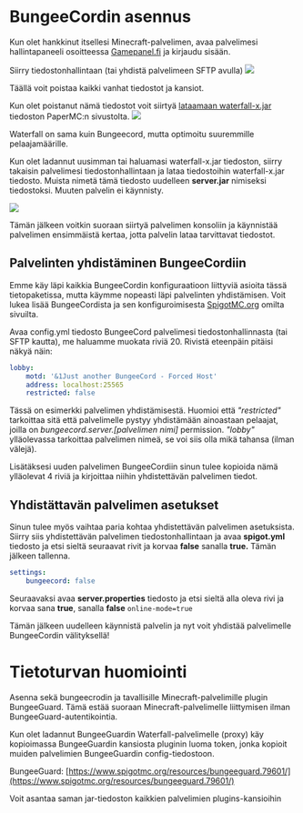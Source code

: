 # BungeeCordin asennus​
Kun olet hankkinut itsellesi Minecraft-palvelimen, avaa palvelimesi hallintapaneeli osoitteessa [Gamepanel.fi](https://gamepanel.fi/) ja kirjaudu sisään.

Siirry tiedostonhallintaan (tai yhdistä palvelimeen SFTP avulla)
![](https://cdn.bittivirta.fi/docimg/crisp/13filemanager_xma422.png)


Täällä voit poistaa kaikki vanhat tiedostot ja kansiot.

Kun olet poistanut nämä tiedostot voit siirtyä [lataamaan waterfall-x.jar](https://papermc.io/downloads#Waterfall) tiedoston PaperMC:n sivustolta.
![](https://cdn.bittivirta.fi/docimg/crisp/14waterfall-download_1lsqpwd.png)

Waterfall on sama kuin Bungeecord, mutta optimoitu suuremmille pelaajamäärille.

Kun olet ladannut uusimman tai haluamasi waterfall-x.jar tiedoston, siirry takaisin palvelimesi tiedostonhallintaan ja lataa tiedostoihin waterfall-x.jar tiedosto. Muista nimetä tämä tiedosto uudelleen **server.jar** nimiseksi tiedostoksi. Muuten palvelin ei käynnisty.

![](https://cdn.bittivirta.fi/docimg/crisp/15upload_jl5854.png)

Tämän jälkeen voitkin suoraan siirtyä palvelimen konsoliin ja käynnistää palvelimen ensimmäistä kertaa, jotta palvelin lataa tarvittavat tiedostot.

## Palvelinten yhdistäminen BungeeCordiin​
Emme käy läpi kaikkia BungeeCordin konfiguraatioon liittyviä asioita tässä tietopaketissa, mutta käymme nopeasti läpi palvelinten yhdistämisen. Voit lukea lisää BungeeCordista ja sen konfiguroimisesta [SpigotMC.org](https://www.spigotmc.org/wiki/bungeecord-configuration-guide/) omilta sivuilta.

Avaa config.yml tiedosto BungeeCord palvelimesi tiedostonhallinnasta (tai SFTP kautta), me haluamme muokata riviä 20. Rivistä eteenpäin pitäisi näkyä näin:

```yaml
lobby:
    motd: '&1Just another BungeeCord - Forced Host'
    address: localhost:25565
    restricted: false
```

Tässä on esimerkki palvelimen yhdistämisestä. Huomioi että _"restricted"_ tarkoittaa sitä että palvelimelle pystyy yhdistämään ainoastaan pelaajat, joilla on _bungeecord.server.[palvelimen nimi]_ permission. _"lobby"_ ylläolevassa tarkoittaa palvelimen nimeä, se voi siis olla mikä tahansa (ilman välejä).

Lisätäksesi uuden palvelimen BungeeCordiin sinun tulee kopioida nämä ylläolevat 4 riviä ja kirjoittaa niihin yhdistettävän palvelimen tiedot.

## Yhdistättavän palvelimen asetukset​
Sinun tulee myös vaihtaa paria kohtaa yhdistettävän palvelimen asetuksista. Siirry siis yhdistettävän palvelimen tiedostonhallintaan ja avaa **spigot.yml** tiedosto ja etsi sieltä seuraavat rivit ja korvaa **false** sanalla **true.** Tämän jälkeen tallenna.
```yaml
settings:
    bungeecord: false
```


Seuraavaksi avaa **server.properties** tiedosto ja etsi sieltä alla oleva rivi ja korvaa sana **true**, sanalla **false**
```online-mode=true```

Tämän jälkeen uudelleen käynnistä palvelin ja nyt voit yhdistää palvelimelle BungeeCordin välityksellä!

# Tietoturvan huomiointi​

Asenna sekä bungeecrodin ja tavallisille Minecraft-palvelimille plugin BungeeGuard. Tämä estää suoraan Minecraft-palvelimelle liittymisen ilman BungeeGuard-autentikointia.

Kun olet ladannut BungeeGuardin Waterfall-palvelimelle (proxy) käy kopioimassa BungeeGuardin kansiosta pluginin luoma token, jonka kopioit muiden palvelimien BungeeGuardin config-tiedostoon.

BungeeGuard: [https://www.spigotmc.org/resources/bungeeguard.79601/](https://www.spigotmc.org/resources/bungeeguard.79601/)

Voit asantaa saman jar-tiedoston kaikkien palvelimien plugins-kansioihin
